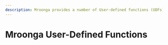 ```yaml
---
description: Mroonga provides a number of User-defined functions (UDFs).
---
```


# Mroonga User-Defined Functions

